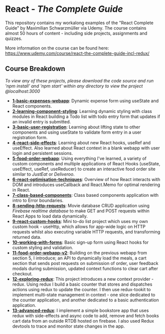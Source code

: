 # React - _The Complete Guide_
This repository contains my workalong examples of the "React Complete Guide" by Maximilian Schwarzmüller via Udemy. The course contains almost 50 hours of content - including side projects, assignments and quizzes.

More information on the course can be found here: 
https://www.udemy.com/course/react-the-complete-guide-incl-redux/

## Course Breakdown
_To view any of these projects, please download the code source and run 'npm install' and 'npm start' within any directory to view the project @localhost:3000_


- [**1-basic-expenses-webapp**](https://github.com/john-mcgurk/React---The-Complete-Guide/tree/master/1-basic-expenses-webapp): Dynamic expense form using useState and React components.
- [**2-learning-component-styling**](https://github.com/john-mcgurk/React---The-Complete-Guide/tree/master/2-learning-component-styling): Learning dynamic styling with class modules in React building a Todo list with todo entry form that updates if an invalid entry is submitted.
- [**3-basic-user-registration**](https://github.com/john-mcgurk/React---The-Complete-Guide/tree/master/3-basic-user-registration): Learning about lifting state to other components and using useState to validate form entry in a user registration form.
- [**4-react-side-effects**](https://github.com/john-mcgurk/React---The-Complete-Guide/tree/master/4-react-side-effects): Learning about new React hooks, useRef and useEffect. Also learned about React context in a blank webapp with user login and persistent sessions.
- [**5-food-order-webapp**](https://github.com/john-mcgurk/React---The-Complete-Guide/tree/master/5-food-order-webapp): Using everything I've learned, a variety of custom components and multiple applications of React Hooks (useState, useEffect, useRef, useReducer) to create an interactive food order site similar to *JustEat* or *Deliveroo*.
- [**6-react-optimisation-techniques**](https://github.com/john-mcgurk/React---The-Complete-Guide/tree/master/6-react-optimisation-techniques): Overview of how React interacts with DOM and introduces useCallback and React.Memo for optimal rendering in React.
- [**7-class-based-components**](https://github.com/john-mcgurk/React---The-Complete-Guide/tree/master/7-class-based-components): Class based components application with intro to Error boundaries.
- [**8-sending-http-requests**](https://github.com/john-mcgurk/React---The-Complete-Guide/tree/master/8-sending-http-requests): Movie database CRUD application using *Firebase realtime database* to make GET and POST requests within React Apps to load data dynamically.
- [**9-react-custom-hooks**](https://github.com/john-mcgurk/React---The-Complete-Guide/tree/master/9-react-custom-hooks): Mini to-do list project which uses my own custom hook - useHttp, which allows for app-wide logic on HTTP requests whilst also executing variable HTTP requests, and transforming returned data.
- [**10-working-with-forms**](https://github.com/john-mcgurk/React---The-Complete-Guide/tree/master/9-react-custom-hooks): Basic sign-up form using React hooks for custom styling and validation.
- [**11-food-order-webapp-v2**](https://github.com/john-mcgurk/React---The-Complete-Guide/tree/master/11-food-order-webapp-v2): Building on the previous webapp from section 5, I introduce; an API to dynamically load the meals, a cart section that sends post requests on submission of order, user feedback modals during submission,  updated context functions to clear cart after checkout.
- [**12-exploring-redux**](https://github.com/john-mcgurk/React---The-Complete-Guide/tree/master/12-exploring-redux): This project introduces a new context provider - redux. Using redux I build a basic counter that stores and dispatches actions using redux to update the counter. I then use redux-tookit to implement multi-state management in context - one slice dedicated to the counter application, and another dedicated to a basic authentication application.
- [**13-advanced-redux**](https://github.com/john-mcgurk/React---The-Complete-Guide/tree/master/13-advanced-redux): I implement a simple bookstore app that uses redux with side-effects and async code to add, remove and fetch books cart data from an outside RTDB hosted on firebase. I also used Redux devtools to trace and monitor state changes in the app.
